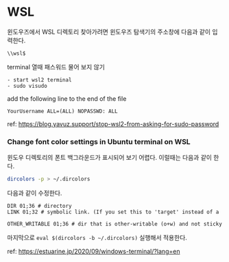 # WSL 
윈도우즈에서 WSL 디렉토리 찾아가려면 윈도우즈 탐색기의 주소창에 다음과 같이 입력한다.
```
\\wsl$
```
terminal 열때 패스워드 물어 보지 않기  
```
- start wsl2 terminal
- sudo visudo
```
add the following line to the end of the file
```
YourUsername ALL=(ALL) NOPASSWD: ALL
```
ref: https://blog.yavuz.support/stop-wsl2-from-asking-for-sudo-password


### Change font color settings in Ubuntu terminal on WSL
윈도우 디렉토리의 폰트 백그라운드가 표시되어 보기 어렵다. 이럴때는 다음과 같이 한다.

```bash
dircolors -p > ~/.dircolors
```
다음과 같이 수정한다.
```
DIR 01;36 # directory
LINK 01;32 # symbolic link. (If you set this to 'target' instead of a  

OTHER_WRITABLE 01;36 # dir that is other-writable (o+w) and not sticky
```

마지막으로 `eval $(dircolors -b ~/.dircolors)` 실행해서 적용한다.


ref: https://estuarine.jp/2020/09/windows-terminal/?lang=en
